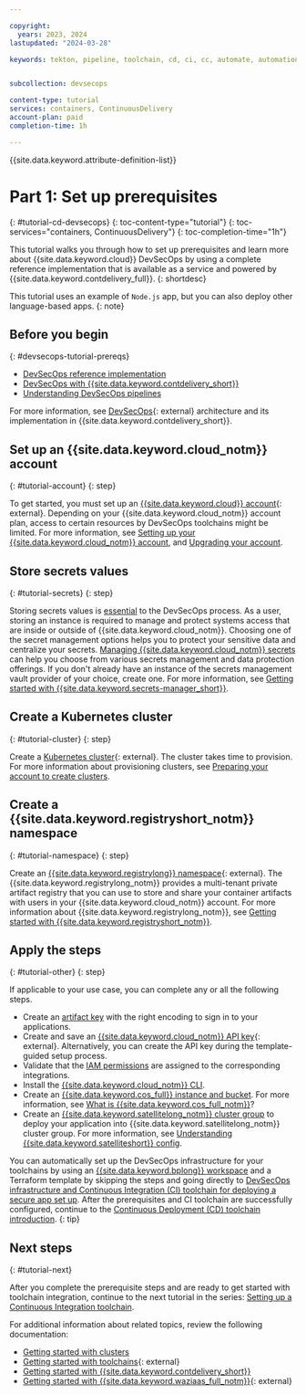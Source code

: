 ```yaml
---

copyright:
  years: 2023, 2024
lastupdated: "2024-03-28"

keywords: tekton, pipeline, toolchain, cd, ci, cc, automate, automation, continuous delivery, continuous integration, continuous compliance, devsecops tutorial, devsecops, devops, secure devops, satellite, custom target, multiple clusters


subcollection: devsecops

content-type: tutorial
services: containers, ContinuousDelivery
account-plan: paid
completion-time: 1h

---
```


{{site.data.keyword.attribute-definition-list}}

# Part 1: Set up prerequisites
{: #tutorial-cd-devsecops}
{: toc-content-type="tutorial"}
{: toc-services="containers, ContinuousDelivery"}
{: toc-completion-time="1h"}

This tutorial walks you through how to set up prerequisites and learn more about {{site.data.keyword.cloud}} DevSecOps by using a complete reference implementation that is available as a service and powered by {{site.data.keyword.contdelivery_full}}.
{: shortdesc}

This tutorial uses an example of `Node.js` app, but you can also deploy other language-based apps.
{: note}

## Before you begin
{: #devsecops-tutorial-prereqs}

* [DevSecOps reference implementation](/docs/devsecops?topic=devsecops-cd-devsecops-arch)
* [DevSecOps with {{site.data.keyword.contdelivery_short}}](/docs/devsecops?topic=devsecops-devsecops_intro)
* [Understanding DevSecOps pipelines](/docs/devsecops?topic=devsecops-cd-devsecops-pipelines)

For more information, see [DevSecOps](https://www.ibm.com/think/topics/devsecops){: external} architecture and its implementation in {{site.data.keyword.contdelivery_short}}.

## Set up an {{site.data.keyword.cloud_notm}} account
{: #tutorial-account}
{: step}

To get started, you must set up an [{{site.data.keyword.cloud}} account](/registration){: external}. Depending on your {{site.data.keyword.cloud_notm}} account plan, access to certain resources by DevSecOps toolchains might be limited. For more information, see [Setting up your {{site.data.keyword.cloud_notm}} account](/docs/account?topic=account-account-getting-started), and [Upgrading your account](/docs/account?topic=account-upgrading-account).

## Store secrets values
{: #tutorial-secrets}
{: step}

Storing secrets values is [essential](https://cloud.ibm.com/docs/secrets-manager?topic=secrets-manager-best-practices-using) to the DevSecOps process. As a user, storing an instance is required to manage and protect systems access that are inside or outside of {{site.data.keyword.cloud_notm}}. Choosing one of the secret management options helps you to protect your sensitive data and centralize your secrets. [Managing {{site.data.keyword.cloud_notm}} secrets](/docs/secrets-manager?topic=secrets-manager-manage-secrets-ibm-cloud) can help you choose from various secrets management and data protection offerings. If you don't already have an instance of the secrets management vault provider of your choice, create one. For more information, see [Getting started with {{site.data.keyword.secrets-manager_short}}](/docs/secrets-manager?topic=secrets-manager-getting-started).

## Create a Kubernetes cluster
{: #tutorial-cluster}
{: step}

Create a [Kubernetes cluster](/kubernetes/catalog/create){: external}. The cluster takes time to provision. For more information about provisioning clusters, see [Preparing your account to create clusters](/docs/containers?topic=containers-clusters).

## Create a {{site.data.keyword.registryshort_notm}} namespace
{: #tutorial-namespace}
{: step}

Create an [{{site.data.keyword.registrylong}} namespace](/registry/namespaces){: external}. The {{site.data.keyword.registrylong_notm}} provides a multi-tenant private artifact registry that you can use to store and share your container artifacts with users in your {{site.data.keyword.cloud_notm}} account. For more information about {{site.data.keyword.registrylong_notm}}, see [Getting started with {{site.data.keyword.registryshort_notm}}](/docs/Registry?topic=Registry-getting-started).

## Apply the steps
{: #tutorial-other}
{: step}

If applicable to your use case, you can complete any or all the following steps.

- Create an [artifact key](/docs/devsecops?topic=devsecops-devsecops-image-signing) with the right encoding to sign in to your applications.
- Create and save an [{{site.data.keyword.cloud_notm}} API key](https://cloud.ibm.com/iam/apikeys){: external}. Alternatively, you can create the API key during the template-guided setup process.
- Validate that the [IAM permissions](/docs/devsecops?topic=devsecops-iam-permissions) are assigned to the corresponding integrations.
- Install the [{{site.data.keyword.cloud_notm}} CLI](/docs/cli?topic=cloud-cli-getting-started).
- Create an [{{site.data.keyword.cos_full}} instance and bucket](/docs/devsecops?topic=devsecops-cd-devsecops-cos-config). For more information, see [What is {{site.data.keyword.cos_full_notm}}](/docs/cloud-object-storage?topic=cloud-object-storage-about-cloud-object-storage)?
- Create an [{{site.data.keyword.satellitelong_notm}} cluster group](/docs/satellite?topic=satellite-setup-clusters-satconfig) to deploy your application into {{site.data.keyword.satellitelong_notm}} cluster group. For more information, see [Understanding {{site.data.keyword.satelliteshort}} config](/docs/satellite?topic=satellite-cluster-config).

You can automatically set up the DevSecOps infrastructure for your toolchains by using an [{{site.data.keyword.bplong}} workspace](/docs/schematics?topic=schematics-learn-about-schematics) and a Terraform template by skipping the steps and going directly to [DevSecOps infrastructure and Continuous Integration (CI) toolchain for deploying a secure app set up](/docs/apps?topic=apps-tutorial-cd-devsecops). After the prerequisites and CI toolchain are successfully configured, continue to the [Continuous Deployment (CD) toolchain introduction](#devsecops-cd-toolchain-intro).
{: tip}

## Next steps
{: #tutorial-next}

After you complete the prerequisite steps and are ready to get started with toolchain integration, continue to the next tutorial in the series: [Setting up a Continuous Integration toolchain](/docs-draft/devsecops-working?topic=devsecops-working-tutorial-ci-toolchain).

For additional information about related topics, review the following documentation:

* [Getting started with clusters](/docs/containers?topic=containers-getting-started)
* [Getting started with toolchains](https://cloud.ibm.com/devops/getting-started){: external}
* [Getting started with {{site.data.keyword.contdelivery_short}}](/docs/ContinuousDelivery?topic=ContinuousDelivery-getting-started)
* [Getting started with {{site.data.keyword.waziaas_full_notm}}](https://www.ibm.com/docs/en/wazi-aas/1.0.0?topic=overview){: external}
